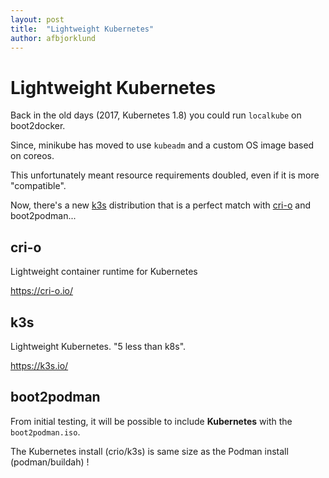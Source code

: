 ```yaml
---
layout: post
title:  "Lightweight Kubernetes"
author: afbjorklund
---
```


# Lightweight Kubernetes

Back in the old days (2017, Kubernetes 1.8) you could run `localkube` on boot2docker.

Since, minikube has moved to use `kubeadm` and a custom OS image based on coreos.

This unfortunately meant resource requirements doubled, even if it is more "compatible".

Now, there's a new [k3s](https://k3s.io/) distribution that is a perfect match with [cri-o](https://cri-o.io/) and boot2podman...

## cri-o

Lightweight container runtime for Kubernetes

<https://cri-o.io/>

## k3s

Lightweight Kubernetes. "5 less than k8s".

<https://k3s.io/>

## boot2podman

From initial testing, it will be possible to include **Kubernetes** with the `boot2podman.iso`.

The Kubernetes install (crio/k3s) is same size as the Podman install (podman/buildah) !